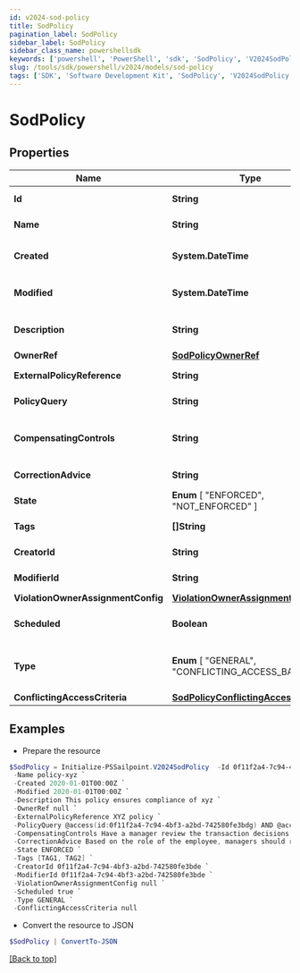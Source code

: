 ```yaml
---
id: v2024-sod-policy
title: SodPolicy
pagination_label: SodPolicy
sidebar_label: SodPolicy
sidebar_class_name: powershellsdk
keywords: ['powershell', 'PowerShell', 'sdk', 'SodPolicy', 'V2024SodPolicy'] 
slug: /tools/sdk/powershell/v2024/models/sod-policy
tags: ['SDK', 'Software Development Kit', 'SodPolicy', 'V2024SodPolicy']
---
```



# SodPolicy

## Properties

Name | Type | Description | Notes
------------ | ------------- | ------------- | -------------
**Id** | **String** | Policy id | [optional] [readonly] 
**Name** | **String** | Policy Business Name | [optional] 
**Created** | **System.DateTime** | The time when this SOD policy is created. | [optional] [readonly] 
**Modified** | **System.DateTime** | The time when this SOD policy is modified. | [optional] [readonly] 
**Description** | **String** | Optional description of the SOD policy | [optional] 
**OwnerRef** | [**SodPolicyOwnerRef**](sod-policy-owner-ref) |  | [optional] 
**ExternalPolicyReference** | **String** | Optional External Policy Reference | [optional] 
**PolicyQuery** | **String** | Search query of the SOD policy | [optional] 
**CompensatingControls** | **String** | Optional compensating controls(Mitigating Controls) | [optional] 
**CorrectionAdvice** | **String** | Optional correction advice | [optional] 
**State** |  **Enum** [  "ENFORCED",    "NOT_ENFORCED" ] | whether the policy is enforced or not | [optional] 
**Tags** | **[]String** | tags for this policy object | [optional] 
**CreatorId** | **String** | Policy's creator ID | [optional] [readonly] 
**ModifierId** | **String** | Policy's modifier ID | [optional] [readonly] 
**ViolationOwnerAssignmentConfig** | [**ViolationOwnerAssignmentConfig**](violation-owner-assignment-config) |  | [optional] 
**Scheduled** | **Boolean** | defines whether a policy has been scheduled or not | [optional] [default to $false]
**Type** |  **Enum** [  "GENERAL",    "CONFLICTING_ACCESS_BASED" ] | whether a policy is query based or conflicting access based | [optional] [default to "GENERAL"]
**ConflictingAccessCriteria** | [**SodPolicyConflictingAccessCriteria**](sod-policy-conflicting-access-criteria) |  | [optional] 

## Examples

- Prepare the resource
```powershell
$SodPolicy = Initialize-PSSailpoint.V2024SodPolicy  -Id 0f11f2a4-7c94-4bf3-a2bd-742580fe3bde `
 -Name policy-xyz `
 -Created 2020-01-01T00:00Z `
 -Modified 2020-01-01T00:00Z `
 -Description This policy ensures compliance of xyz `
 -OwnerRef null `
 -ExternalPolicyReference XYZ policy `
 -PolicyQuery @access(id:0f11f2a4-7c94-4bf3-a2bd-742580fe3bdg) AND @access(id:0f11f2a4-7c94-4bf3-a2bd-742580fe3bdf) `
 -CompensatingControls Have a manager review the transaction decisions for their &quot;out of compliance&quot; employee `
 -CorrectionAdvice Based on the role of the employee, managers should remove access that is not required for their job function. `
 -State ENFORCED `
 -Tags [TAG1, TAG2] `
 -CreatorId 0f11f2a4-7c94-4bf3-a2bd-742580fe3bde `
 -ModifierId 0f11f2a4-7c94-4bf3-a2bd-742580fe3bde `
 -ViolationOwnerAssignmentConfig null `
 -Scheduled true `
 -Type GENERAL `
 -ConflictingAccessCriteria null
```

- Convert the resource to JSON
```powershell
$SodPolicy | ConvertTo-JSON
```


[[Back to top]](#) 

